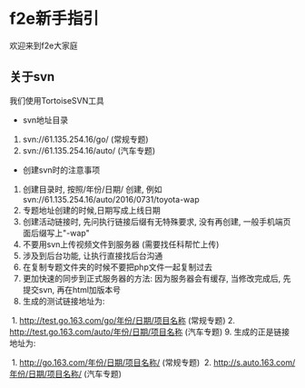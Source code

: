 # f2e新手指引
欢迎来到f2e大家庭
## 关于svn

我们使用TortoiseSVN工具
- svn地址目录
 1. svn://61.135.254.16/go/ (常规专题)
 2. svn://61.135.254.16/auto/ (汽车专题)

- 创建svn时的注意事项
 1. 创建目录时, 按照/年份/日期/ 创建, 例如svn://61.135.254.16/auto/2016/0731/toyota-wap
 2. 专题地址创建的时候,日期写成上线日期
 3. 创建活动链接时, 先问执行链接后缀有无特殊要求, 没有再创建, 一般手机端页面后缀写上"-wap"
 4. 不要用svn上传视频文件到服务器 (需要找任科帮忙上传)
 5. 涉及到后台功能, 让执行直接找后台沟通
 6. 在复制专题文件夹的时候不要把php文件一起复制过去
 7. 更加快速的同步到正式服务器的方法: 因为服务器会有缓存, 当修改完成后, 先提交svn, 再在html加版本号
 8. 生成的测试链接地址为:
 
  1. http://test.go.163.com/go/年份/日期/项目名称 (常规专题)
  2. http://test.go.163.com/auto/年份/日期/项目名称 (汽车专题)
 9. 生成的正是链接地址为:
 
  1. http://go.163.com/年份/日期/项目名称/ (常规专题)
  2. http://s.auto.163.com/年份/日期/项目名称/ (汽车专题)
